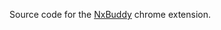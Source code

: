 Source code for the [NxBuddy](https://chromewebstore.google.com/detail/nxbuddy/hgohjeeplnmikjcengjamnnapmkikfga) chrome extension.
